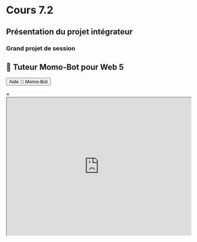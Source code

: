 # Cours 7.2
<!-- 
merc. 8 octobre : dernier cours avant la semaine de rattrapage, après on se revoit le 20 octobre.
-->

<!-- 
Portfolio: Attention, je ne leur ai pas encore donné de consigne pour leur composante vue du portfolio et au retour, ils n'ont que 10 jours restant pour finaliser... faudrait que je leur envoie les instructions aujourd'hui mais... c'est too much avec le projet intégrateur à prep... au piiiiire, je leur dit qu'ils vont recevoir les instructions d'ici... le 11 octobre afin de leur permettre d'avancer pendant la semaine de "rattrapage"...

PRÉSENTATION DU PROJET INTÉGRATEUR
* Création des équipes
* Planification du projet: vous aurez 2 semaines mais n'attendez pas au prochain cours pour débuter car la remise sera 2 jours plus tard. Si vous commencez aujourd'hui, vous aveaz littéalement 14 jours..

COMMENT TRAVAILLER EN ÉQUIPE?
- Contrat de début de projet
...

GESTION DE PROJET 
* Cahier de charges 
* Kanban 
* Méthode Agile 
* Mêlée (Scrum) 
* Tableau de gestion de projet (Trello, GitHub Project ou autre) 
* Suivi de temps de travail 
* Création des équipes et des rôles

Git en équipe 
- Branches 
- Git Merge
- Gestion de conflits
-->
## Présentation du projet intégrateur

### Grand projet de session

## 🤖 Tuteur Momo-Bot pour Web 5

<button class="btn-open-modal md-button" data-modal="momobot">Aide 🤖 Momo-Bot</button>

<div class="modal" id="modal-momobot">
  <div class="modal-content">
    <span class="close">&times;</span>
    <iframe src="https://tuteur-ai-web5.netlify.app" width="100%" style="aspect-ratio: 4/3;"></iframe>
  </div>
</div>